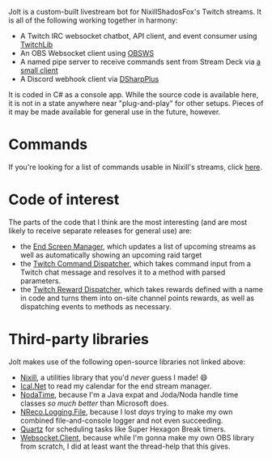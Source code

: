 Jolt is a custom-built livestream bot for NixillShadosFox's Twitch streams. It is all of the following working together in harmony:
- A Twitch IRC websocket chatbot, API client, and event consumer using [TwitchLib](https://github.com/TwitchLib/TwitchLib)
- An OBS Websocket client using [OBSWS](https://github.com/Nixill/CSharp.Nixill.OBSWS)
- A named pipe server to receive commands sent from Stream Deck via [a small client](https://github.com/Nixill/DataToJoltBot)
- A Discord webhook client via [DSharpPlus](https://github.com/DSharpPlus/DSharpPlus)

It is coded in C# as a console app. While the source code is available here, it is not in a state anywhere near "plug-and-play" for other setups. Pieces of it may be made available for general use in the future, however.

# Commands
If you're looking for a list of commands usable in Nixill's streams, click [here](https://github.com/Nixill/JoltBot/blob/main/TwitchStreamBot/src/twitch/irc-client/commands/README.md).

# Code of interest
The parts of the code that I think are the most interesting (and are most likely to receive separate releases for general use) are:
- the [End Screen Manager](https://github.com/Nixill/JoltBot/blob/main/TwitchStreamBot/src/obs/EndScreenManager.cs), which updates a list of upcoming streams as well as automatically showing an upcoming raid target
- the [Twitch Command Dispatcher](https://github.com/Nixill/JoltBot/blob/main/TwitchStreamBot/src/twitch/irc-client/CommandDispatch.cs), which takes command input from a Twitch chat message and resolves it to a method with parsed parameters.
- the [Twitch Reward Dispatcher](https://github.com/Nixill/JoltBot/blob/main/TwitchStreamBot/src/twitch/event-client/JoltRewardDispatch.cs), which takes rewards defined with a name in code and turns them into on-site channel points rewards, as well as dispatching events to methods as necessary.

# Third-party libraries
Jolt makes use of the following open-source libraries not linked above:
- [Nixill](https://github.com/Nixill/CSharp.Nixill), a utilities library that you'd *never* guess I made! 😄
- [Ical.Net](https://github.com/rianjs/ical.net) to read my calendar for the end stream manager.
- [NodaTime](https://github.com/nodatime/nodatime), because I'm a Java expat and Joda/Noda handle time classes *so much better* than Microsoft does.
- [NReco.Logging.File](https://github.com/nreco/logging), because I lost *days* trying to make my own combined file-and-console logger and not even succeeding.
- [Quartz](https://github.com/quartznet/quartznet) for scheduling tasks like Super Hexagon Break timers.
- [Websocket.Client](https://github.com/Marfusios/websocket-client), because while I'm gonna make my own OBS library from scratch, I did at least want the thread-help that this gives.